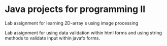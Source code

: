 # Java projects for programming II

Lab assignment for learning 2D-array's using image processing

Lab assignment for using data validation within html forms and using string methods to validate input within javafx forms. 
